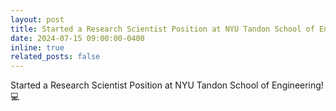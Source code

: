 ```yaml
---
layout: post
title: Started a Research Scientist Position at NYU Tandon School of Engineering!
date: 2024-07-15 09:00:00-0400
inline: true
related_posts: false
---
```


Started a Research Scientist Position at NYU Tandon School of Engineering! :computer:
